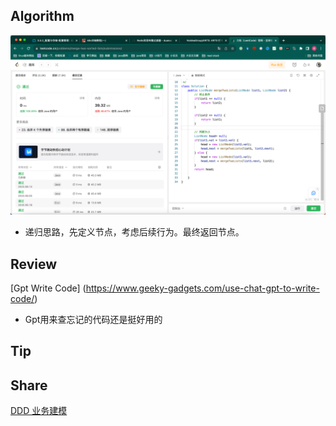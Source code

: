 ## Algorithm

![算法](../../images/temp/sisyphus-2023-09-02-lc.png)
* 递归思路，先定义节点，考虑后续行为。最终返回节点。


## Review

[Gpt Write Code] (https://www.geeky-gadgets.com/use-chat-gpt-to-write-code/)
* Gpt用来查忘记的代码还是挺好用的

## Tip


## Share

[DDD 业务建模](https://www.51cto.com/article/706868.html)